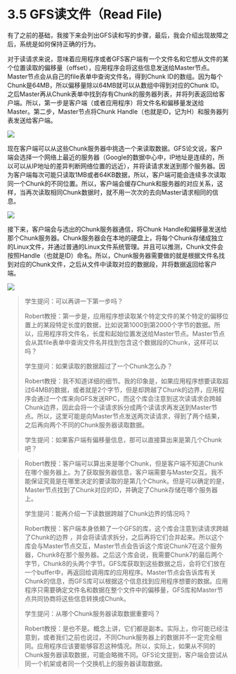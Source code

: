 # 3.5 GFS读文件（Read File)

有了之前的基础，我接下来会列出GFS读和写的步骤，最后，我会介绍出现故障之后，系统是如何保持正确的行为。

对于读请求来说，意味着应用程序或者GFS客户端有一个文件名和它想从文件的某个位置读取的偏移量（offset），应用程序会将这些信息发送给Master节点。Master节点会从自己的file表单中查询文件名，得到Chunk ID的数组。因为每个Chunk是64MB，所以偏移量除以64MB就可以从数组中得到对应的Chunk ID。之后Master再从Chunk表单中找到存有Chunk的服务器列表，并将列表返回给客户端。所以，第一步是客户端（或者应用程序）将文件名和偏移量发送给Master。第二步，Master节点将Chunk Handle（也就是ID，记为H）和服务器列表发送给客户端。

![](<../.gitbook/assets/image (241).png>)

现在客户端可以从这些Chunk服务器中挑选一个来读取数据。GFS论文说，客户端会选择一个网络上最近的服务器（Google的数据中心中，IP地址是连续的，所以可以从IP地址的差异判断网络位置的远近），并将读请求发送到那个服务器。因为客户端每次可能只读取1MB或者64KB数据，所以，客户端可能会连续多次读取同一个Chunk的不同位置。所以，客户端会缓存Chunk和服务器的对应关系，这样，当再次读取相同Chunk数据时，就不用一次次的去向Master请求相同的信息。

![](<../.gitbook/assets/image (242).png>)

接下来，客户端会与选出的Chunk服务器通信，将Chunk Handle和偏移量发送给那个Chunk服务器。Chunk服务器会在本地的硬盘上，将每个Chunk存储成独立的Linux文件，并通过普通的Linux文件系统管理。并且可以推测，Chunk文件会按照Handle（也就是ID）命名。所以，Chunk服务器需要做的就是根据文件名找到对应的Chunk文件，之后从文件中读取对应的数据段，并将数据返回给客户端。

![](<../.gitbook/assets/image (243).png>)

> 学生提问：可以再讲一下第一步吗？
>
> Robert教授：第一步是，应用程序想读取某个特定文件的某个特定的偏移位置上的某段特定长度的数据，比如说第1000到第2000个字节的数据。所以，应用程序将文件名，长度和起始位置发送给Master节点。Master节点会从其file表单中查询文件名并找到包含这个数据段的Chunk，这样可以吗？
>
> 学生提问：如果读取的数据超过了一个Chunk怎么办？
>
> Robert教授：我不知道详细的细节。我的印象是，如果应用程序想要读取超过64MB的数据，或者就是2个字节，但是却跨越了Chunk的边界，应用程序会通过一个库来向GFS发送RPC，而这个库会注意到这次读请求会跨越Chunk边界，因此会将一个读请求拆分成两个读请求再发送到Master节点。所以，这里可能是向Master节点发送两次读请求，得到了两个结果，之后再向两个不同的Chunk服务器读取数据。
>
> 学生提问：如果客户端有偏移量信息，那可以直接算出来是第几个Chunk吧？

> Robert教授：客户端可以算出来是哪个Chunk，但是客户端不知道Chunk在哪个服务器上。为了获取服务器信息，客户端需要与Master交互。我不能保证究竟是在哪里决定的要读取的是第几个Chunk。但是可以确定的是，Master节点找到了Chunk对应的ID，并确定了Chunk存储在哪个服务器上。
>
> 学生提问：能再介绍一下读数据跨越了Chunk边界的情况吗？
>
> Robert教授：客户端本身依赖了一个GFS的库，这个库会注意到读请求跨越了Chunk的边界 ，并会将读请求拆分，之后再将它们合并起来。所以这个库会与Master节点交互，Master节点会告诉这个库说Chunk7在这个服务器，Chunk8在那个服务器。之后这个库会说，我需要Chunk7的最后两个字节，Chunk8的头两个字节。GFS库获取到这些数据之后，会将它们放在一个buffer中，再返回给调用库的应用程序。Master节点会告诉库有关Chunk的信息，而GFS库可以根据这个信息找到应用程序想要的数据。应用程序只需要确定文件名和数据在整个文件中的偏移量，GFS库和Master节点共同协商将这些信息转换成Chunk。
>
> 学生提问：从哪个Chunk服务器读取数据重要吗？
>
> Robert教授：是也不是。概念上讲，它们都是副本。实际上，你可能已经注意到，或者我们之前也说过，不同Chunk服务器上的数据并不一定完全相同。应用程序应该要能够容忍这种情况。所以，实际上，如果从不同的Chunk服务器读取数据，可能会略微不同。GFS论文提到，客户端会尝试从同一个机架或者同一个交换机上的服务器读取数据。
